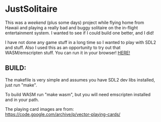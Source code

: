 # JustSolitaire

This was a *weekend* (plus some days) project while flying home from Hawaii and playing a really bad and buggy solitaire on the in-flight entertainment system. I wanted to see if I could build one better, and I did!

I have not done any game stuff in a long time so I wanted to play with SDL2 and stuff. Also I used this as an opportunity to try out that WASM/emscripten stuff. You can run it in your browser! [HERE!](https://eric.seifert.casa/solitaire/)

## BUILD:

The makefile is very simple and assumes you have SDL2 dev libs installed, just run "make".

To build WASM run "make wasm", but you will need emscripten installed and in your path.

The playing card images are from: https://code.google.com/archive/p/vector-playing-cards/

